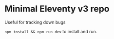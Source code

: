 # Minimal Eleventy v3 repo 
Useful for tracking down bugs

`npm install && npm run dev` to install and run.
